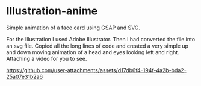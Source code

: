 # Illustration-anime
Simple animation of  a face card using GSAP and SVG.

For the Illustration I used Adobe Illustrator. Then I had converted the file into an svg file. Copied all the long lines of code and created a very simple up and down moving animation of a head and eyes looking left and right. Attaching a video for you to see.



https://github.com/user-attachments/assets/d17db6f4-194f-4a2b-bda2-25a07e31b2a6


